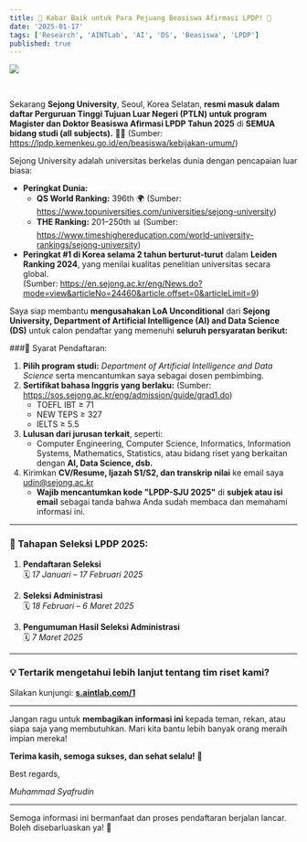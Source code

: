 ```yaml
---
title: 🎉 Kabar Baik untuk Para Pejuang Beasiswa Afirmasi LPDP! 🎉
date: '2025-01-17'
tags: ['Research', 'AINTLab', 'AI', 'DS', 'Beasiswa', 'LPDP']
published: true
---
```


<img src="/updates/lpdp-afirmasi-sejong-2025.png"/><br/>

<br/>

Sekarang **Sejong University**, Seoul, Korea Selatan, **resmi masuk dalam daftar Perguruan Tinggi Tujuan Luar Negeri (PTLN) untuk program Magister dan Doktor Beasiswa Afirmasi LPDP Tahun 2025** di **SEMUA bidang studi (all subjects).** 🏫✨ (Sumber: https://lpdp.kemenkeu.go.id/en/beasiswa/kebijakan-umum/)

Sejong University adalah universitas berkelas dunia dengan pencapaian luar biasa:  <!--truncate--> 
- **Peringkat Dunia:**  
  - **QS World Ranking:** 396th 🌍 (Sumber: https://www.topuniversities.com/universities/sejong-university)
  - **THE Ranking:** 201–250th 📊 (Sumber: https://www.timeshighereducation.com/world-university-rankings/sejong-university)
- **Peringkat #1 di Korea selama 2 tahun berturut-turut** dalam **Leiden Ranking 2024**, yang menilai kualitas penelitian universitas secara global.  
  (Sumber: https://en.sejong.ac.kr/eng/News.do?mode=view&articleNo=24460&article.offset=0&articleLimit=9)

Saya siap membantu **mengusahakan LoA Unconditional** dari **Sejong University, Department of Artificial Intelligence (AI) and Data Science (DS)** untuk calon pendaftar yang memenuhi **seluruh persyaratan berikut:** 

###🔹 Syarat Pendaftaran:
1. **Pilih program studi:** *Department of Artificial Intelligence and Data Science* serta mencantumkan saya sebagai dosen pembimbing.  
2. **Sertifikat bahasa Inggris yang berlaku:**  (Sumber: https://sos.sejong.ac.kr/eng/admission/guide/grad1.do)
   - TOEFL IBT ≥ 71  
   - NEW TEPS ≥ 327  
   - IELTS ≥ 5.5  
3. **Lulusan dari jurusan terkait**, seperti:  
   - Computer Engineering, Computer Science, Informatics, Information Systems, Mathematics, Statistics, atau bidang riset yang berkaitan dengan **AI, Data Science, dsb.**  
4. Kirimkan **CV/Resume, Ijazah S1/S2, dan transkrip nilai** ke email saya udin@sejong.ac.kr  
   - **Wajib mencantumkan kode "LPDP-SJU 2025"** di **subjek atau isi email** sebagai tanda bahwa Anda sudah membaca dan memahami informasi ini.  

---  

### **📅 Tahapan Seleksi LPDP 2025:**  

1. **Pendaftaran Seleksi**  
   🗓 *17 Januari – 17 Februari 2025*  
   
2. **Seleksi Administrasi**  
   🗓 *18 Februari – 6 Maret 2025*  
   
3. **Pengumuman Hasil Seleksi Administrasi**  
   🗓 *7 Maret 2025*  

---  

### 💡 Tertarik mengetahui lebih lanjut tentang tim riset kami?
Silakan kunjungi: **[s.aintlab.com/1](https://s.aintlab.com/1)**  

---  

Jangan ragu untuk **membagikan informasi ini** kepada teman, rekan, atau siapa saja yang membutuhkan. Mari kita bantu lebih banyak orang meraih impian mereka!  

**Terima kasih, semoga sukses, dan sehat selalu!** 🙏  

Best regards,

*Muhammad Syafrudin*  

---  

Semoga informasi ini bermanfaat dan proses pendaftaran berjalan lancar. Boleh disebarluaskan ya! 🚀
